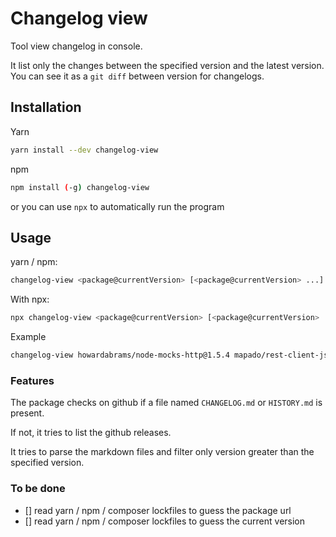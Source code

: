 Changelog view
===================

Tool view changelog in console. 

It list only the changes between the specified version and the latest version.
You can see it as a `git diff` between version for changelogs.

## Installation
Yarn
```sh
yarn install --dev changelog-view
```
npm 
```sh
npm install (-g) changelog-view
```

or you can use `npx` to automatically run the program

## Usage
yarn / npm:
```sh
changelog-view <package@currentVersion> [<package@currentVersion> ...]

```
With npx:
```sh
npx changelog-view <package@currentVersion> [<package@currentVersion> ...]
```

Example
```sh
changelog-view howardabrams/node-mocks-http@1.5.4 mapado/rest-client-js-sdk@0.14.1
```

### Features
The package checks on github if a file named `CHANGELOG.md` or `HISTORY.md` is present.

If not, it tries to list the github releases.

It tries to parse the markdown files and filter only version greater than the specified version.

### To be done

  * [] read yarn / npm / composer lockfiles to guess the package url
  * [] read yarn / npm / composer lockfiles to guess the current version
